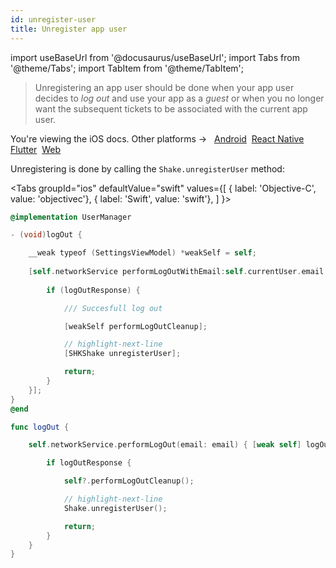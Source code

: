 ```yaml
---
id: unregister-user
title: Unregister app user
---
```

import useBaseUrl from '@docusaurus/useBaseUrl';
import Tabs from '@theme/Tabs';
import TabItem from '@theme/TabItem';

> Unregistering an app user should be done when your app user decides to _log out_ and use your app as a _guest_ or when you no longer 
want the subsequent tickets to be associated with the current app user.

<p class="p2 mt-40">You're viewing the iOS docs. Other platforms → &nbsp;
<a href="/docs/android/users/unregister-user/">Android</a>&nbsp;
<a href="/docs/react/users/unregister-user/">React Native</a>&nbsp; 
<a href="/docs/flutter/users/unregister-user/">Flutter</a>&nbsp;  
<a href="/docs/web/users/unregister-user/">Web</a>&nbsp;
</p>


Unregistering is done by calling the `Shake.unregisterUser` method:

<Tabs
  groupId="ios"
  defaultValue="swift"
  values={[
    { label: 'Objective-C', value: 'objectivec'},
    { label: 'Swift', value: 'swift'},
  ]
}>

<TabItem value="objectivec">

```objectivec title="UserManager.m"
@implementation UserManager

- (void)logOut {

    __weak typeof (SettingsViewModel) *weakSelf = self;
    
    [self.networkService performLogOutWithEmail:self.currentUser.email completion:^(LogOutResponse _Nullable logOutResponse, NSError * _Nullable error) {
    
        if (logOutResponse) {

            /// Succesfull log out

            [weakSelf performLogOutCleanup];

            // highlight-next-line
            [SHKShake unregisterUser];

            return;
        }
    }];
}
@end
```

</TabItem>

<TabItem value="swift">

```swift title="UserManager.swift"
func logOut {

    self.networkService.performLogOut(email: email) { [weak self] logOutResponse in

        if logOutResponse {

            self?.performLogOutCleanup();

            // highlight-next-line
            Shake.unregisterUser();

            return;
        }
    }
}
```

</TabItem>
</Tabs>
